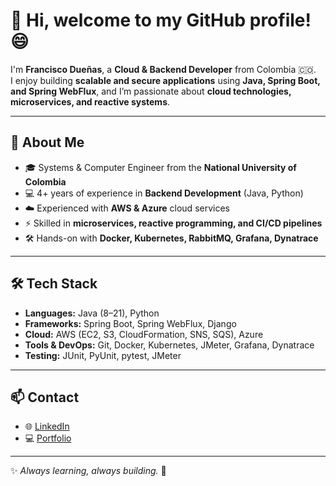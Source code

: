 # 👋 Hi, welcome to my GitHub profile! 😄  

I'm **Francisco Dueñas**, a **Cloud & Backend Developer** from Colombia 🇨🇴.  
I enjoy building **scalable and secure applications** using **Java, Spring Boot, and Spring WebFlux**, and I’m passionate about **cloud technologies, microservices, and reactive systems**.  

---

## 🚀 About Me  
- 🎓 Systems & Computer Engineer from the **National University of Colombia**  
- 💻 4+ years of experience in **Backend Development** (Java, Python)  
- ☁️ Experienced with **AWS & Azure** cloud services  
- ⚡ Skilled in **microservices, reactive programming, and CI/CD pipelines**  
- 🛠️ Hands-on with **Docker, Kubernetes, RabbitMQ, Grafana, Dynatrace**  

---

## 🛠️ Tech Stack  
- **Languages:** Java (8–21), Python  
- **Frameworks:** Spring Boot, Spring WebFlux, Django  
- **Cloud:** AWS (EC2, S3, CloudFormation, SNS, SQS), Azure  
- **Tools & DevOps:** Git, Docker, Kubernetes, JMeter, Grafana, Dynatrace  
- **Testing:** JUnit, PyUnit, pytest, JMeter  

---

## 📫 Contact  
- 🌐 [LinkedIn](https://www.linkedin.com/in/leronarenwino/)  
- 💻 [Portfolio](https://leronarenwinoapp.web.app/)

---
✨ *Always learning, always building.* 🚀  
